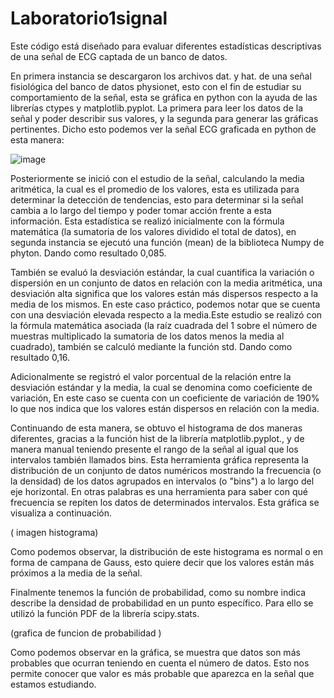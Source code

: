 # Laboratorio1signal
Este código está diseñado para evaluar diferentes estadísticas descriptivas de una señal de ECG captada de un banco de datos.
 
En primera instancia se descargaron los archivos dat. y hat. de una señal fisiológica del banco de datos physionet, esto con el fin de estudiar su comportamiento de la señal, esta se gráfica en python con la ayuda de las librerías  ctypes y  matplotlib.pyplot. La primera para leer los datos de la señal y poder describir sus valores, y la segunda para generar las gráficas pertinentes. Dicho esto podemos ver la señal ECG graficada en python de esta manera:

![image](https://github.com/user-attachments/assets/fdb33ab0-a250-40b1-a5f6-15f9af715537)


Posteriormente se inició con el estudio de la señal, calculando la media aritmética, la cual es el promedio de los valores, esta es utilizada para determinar la detección de tendencias, esto para determinar si la señal cambia a lo largo del tiempo y poder tomar acción frente a esta información. Esta estadística se realizó inicialmente con la fórmula matemática (la sumatoria de los valores dividido el total de datos), en segunda instancia se ejecutó una función (mean) de la biblioteca  Numpy de phyton. Dando como resultado 0,085.

También se evaluó la desviación estándar, la cual cuantifica la  variación o dispersión en un conjunto de datos en relación con la media aritmética, una desviación alta significa que los valores están más dispersos respecto a la media de los mismos. En este caso práctico, podemos notar que se cuenta con una desviación elevada respecto a la media.Este estudio se realizó con la fórmula matemática asociada (la raíz cuadrada del 1 sobre el número de muestras multiplicado la sumatoria de los datos menos la media al cuadrado), también se calculó mediante la función std. Dando como resultado 0,16.

Adicionalmente se registró el valor porcentual de la relación entre la desviación estándar y la media, la cual se denomina como coeficiente de variación, En este caso se cuenta con un coeficiente de variación de 190% lo que nos indica que los valores están dispersos en relación con la media. 

Continuando de esta manera, se obtuvo el histograma de dos maneras diferentes, gracias a la función hist de la librería matplotlib.pyplot., y de manera manual teniendo presente el rango de la señal al igual que los intervalos también llamados bins.
Esta herramienta gráfica  representa la distribución de un conjunto de datos numéricos mostrando la frecuencia (o la densidad) de los datos agrupados en intervalos (o "bins") a lo largo del eje horizontal. En otras palabras es una herramienta para saber con qué frecuencia se repiten los datos de determinados intervalos. Esta gráfica se visualiza a continuación. 

( imagen  histograma)

Como podemos observar, la distribución de este histograma es normal o en forma de campana de Gauss, esto quiere decir que los valores están más próximos a la media de la señal. 

Finalmente tenemos la función de probabilidad, como su nombre indica describe la densidad de probabilidad en un punto específico. Para ello se utilizó la función  PDF de la librería scipy.stats. 

(grafica de funcion de probabilidad )

Como podemos observar en la gráfica, se muestra que datos son más probables que ocurran teniendo en cuenta el número de datos. Esto nos permite conocer que valor es más probable que aparezca en la señal que estamos estudiando.
